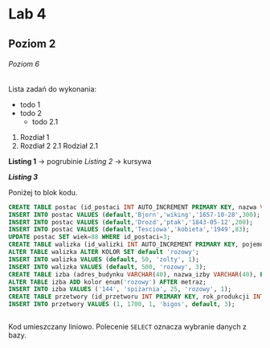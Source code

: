# Lab 4
## Poziom 2
###### Poziom 6

Lista zadań do wykonania:
* todo 1
* todo 2
  * todo 2.1

 1. Rozdiał 1
 2. Rozdiał 2
    2.1 Rodział 2.1

**Listing 1** -> pogrubinie
_Listing 2_ -> kursywa

**_Listing 3_**

Poniżej to blok kodu.
```sql
CREATE TABLE postac (id_postaci INT AUTO_INCREMENT PRIMARY KEY, nazwa VARCHAR(40) NOT NULL, rodzaj ENUM('wiking','ptak','kobieta'), data_ur DATE, wiek INT UNSIGNED);
INSERT INTO postac VALUES (default,'Bjorn','wiking','1657-10-28',300);
INSERT INTO postac VALUES (default,'Drozd','ptak','1843-05-12',200);
INSERT INTO postac VALUES (default,'Tesciowa','kobieta','1949',83);
UPDATE postac SET wiek=88 WHERE id_postaci=3;
CREATE TABLE walizka (id_walizki INT AUTO_INCREMENT PRIMARY KEY, pojemnosc INT UNSIGNED, kolor ENUM('rozowy','czerwony','teczowy','zolty'), id_wlasciciela INT, FOREIGN KEY (id_wlasciciela) REFERENCES postac(id_postaci) ON DELETE CASDADE);
ALTER TABLE walizka ALTER KOLOR SET default 'rozowy';
INSERT INTO walizka VALUES (default, 50, 'zolty', 1);
INSERT INTO walizka VALUES (default, 500, 'rozowy', 3);
CREATE TABLE izba (adres_budynku VARCHAR(40), nazwa_izby VARCHAR(40), PRIMARY KEY(adres_budynku, nazwa_izby), metraz INT UNSIGNED, wlasciciel INT, FOREIGN KEY (wlasciciel) REFERENCES postac (id_postaci) ON DELETE SET NULL);
ALTER TABLE izba ADD kolor enum('rozowy') AFTER metraz;
INSERT INTO izba VALUES ('144', 'spiżarnia', 25, 'rozowy', 1);
CREATE TABLE przetwory (id_przetworu INT PRIMARY KEY, rok_produkcji INT default '1654', id_wykonawcy INT, zawartosc VARCHAR(255), dodatek VARCHAR(255) default 'papryczka chilli', id_konsumenta INT, FOREIGN KEY (id_wykonawcy) REFERENCES postac(id_postaci), FOREIGN KEY (id_konsumenta) REFERENCES postac(id_postaci));
INSERT INTO przetwory VALUES (1, 1700, 1, 'bigos', default, 3);



```
Kod umieszczany liniowo. Polecenie `SELECT` oznacza wybranie danych z bazy.

